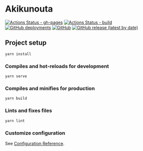 Akikunouta
=========

[![Actions Status - gh-pages](https://github.com/yay4ya/akikunouta/workflows/gh-pages/badge.svg)](https://github.com/yay4ya/akikunouta/actions?query=workflow%3A%22gh-pages%22)
[![Actions Status - build](https://github.com/yay4ya/akikunouta/workflows/build/badge.svg)](https://github.com/yay4ya/akikunouta/actions?query=workflow%3A%22build%22)
[![GitHub deployments](https://img.shields.io/github/deployments/yay4ya/akikunouta/github-pages)](https://yay4ya.github.io/akikunouta/)
[![GitHub](https://img.shields.io/github/license/yay4ya/akikunouta)](https://github.com/yay4ya/akikunouta/blob/master/LICENSE)
[![GitHub release (latest by date)](https://img.shields.io/github/v/release/yay4ya/akikunouta)](https://github.com/yay4ya/akikunouta/)

## Project setup
```
yarn install
```

### Compiles and hot-reloads for development
```
yarn serve
```

### Compiles and minifies for production
```
yarn build
```

### Lints and fixes files
```
yarn lint
```

### Customize configuration
See [Configuration Reference](https://cli.vuejs.org/config/).

